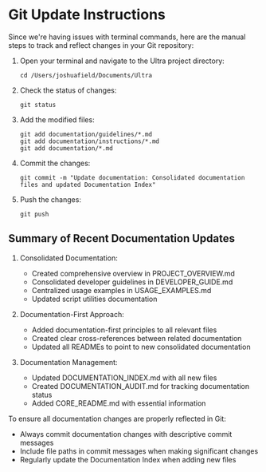 # Git Update Instructions

Since we're having issues with terminal commands, here are the manual steps to track and reflect changes in your Git repository:

1. Open your terminal and navigate to the Ultra project directory:

   ```
   cd /Users/joshuafield/Documents/Ultra
   ```

2. Check the status of changes:

   ```
   git status
   ```

3. Add the modified files:

   ```
   git add documentation/guidelines/*.md
   git add documentation/instructions/*.md
   git add documentation/*.md
   ```

4. Commit the changes:

   ```
   git commit -m "Update documentation: Consolidated documentation files and updated Documentation Index"
   ```

5. Push the changes:

   ```
   git push
   ```

## Summary of Recent Documentation Updates

1. Consolidated Documentation:
   - Created comprehensive overview in PROJECT_OVERVIEW.md
   - Consolidated developer guidelines in DEVELOPER_GUIDE.md
   - Centralized usage examples in USAGE_EXAMPLES.md
   - Updated script utilities documentation

2. Documentation-First Approach:
   - Added documentation-first principles to all relevant files
   - Created clear cross-references between related documentation
   - Updated all READMEs to point to new consolidated documentation

3. Documentation Management:
   - Updated DOCUMENTATION_INDEX.md with all new files
   - Created DOCUMENTATION_AUDIT.md for tracking documentation status
   - Added CORE_README.md with essential information

To ensure all documentation changes are properly reflected in Git:

- Always commit documentation changes with descriptive commit messages
- Include file paths in commit messages when making significant changes
- Regularly update the Documentation Index when adding new files
